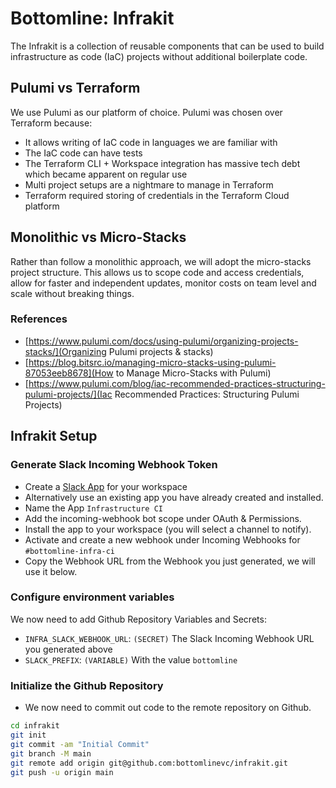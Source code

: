 # Bottomline: Infrakit

The Infrakit is a collection of reusable components that can be used to build
infrastructure as code (IaC) projects without additional boilerplate code.

## Pulumi vs Terraform

We use Pulumi as our platform of choice. Pulumi was chosen over Terraform because:

- It allows writing of IaC code in languages we are familiar with
- The IaC code can have tests
- The Terraform CLI + Workspace integration has massive tech debt which became
  apparent on regular use
- Multi project setups are a nightmare to manage in Terraform
- Terraform required storing of credentials in the Terraform Cloud platform

## Monolithic vs Micro-Stacks

Rather than follow a monolithic approach, we will adopt the micro-stacks project
structure. This allows us to scope code and access credentials, allow for faster
and independent updates, monitor costs on team level and scale without breaking things.

### References

- [https://www.pulumi.com/docs/using-pulumi/organizing-projects-stacks/](Organizing Pulumi projects & stacks)
- [https://blog.bitsrc.io/managing-micro-stacks-using-pulumi-87053eeb8678](How to Manage Micro-Stacks with Pulumi)
- [https://www.pulumi.com/blog/iac-recommended-practices-structuring-pulumi-projects/](Iac Recommended Practices: Structuring Pulumi Projects)

## Infrakit Setup

### Generate Slack Incoming Webhook Token

- Create a [Slack App](https://api.slack.com/apps) for your workspace
- Alternatively use an existing app you have already created and installed.
- Name the App `Infrastructure CI`
- Add the incoming-webhook bot scope under OAuth & Permissions.
- Install the app to your workspace (you will select a channel to notify).
- Activate and create a new webhook under Incoming Webhooks for `#bottomline-infra-ci`
- Copy the Webhook URL from the Webhook you just generated, we will use it below.

### Configure environment variables

We now need to add Github Repository Variables and Secrets:

- `INFRA_SLACK_WEBHOOK_URL`: `(SECRET)` The Slack Incoming Webhook URL you generated above
- `SLACK_PREFIX`: `(VARIABLE)` With the value `bottomline`

### Initialize the Github Repository

- We now need to commit out code to the remote repository on Github.

```sh
cd infrakit
git init
git commit -am "Initial Commit"
git branch -M main
git remote add origin git@github.com:bottomlinevc/infrakit.git
git push -u origin main
```
